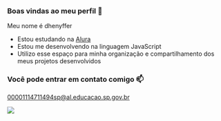 ### Boas vindas ao meu perfil 🖤

Meu nome é dhenyffer

- Estou estudando na [Alura](https://www.alura.com.br)
- Estou me desenvolvendo na linguagem JavaScript
- Utilizo esse espaço para minha organização e compartilhamento dos meus projetos desenvolvidos

### Você pode entrar em contato comigo 📫

00001114711494sp@al.educacao.sp.gov.br


![](https://media.tenor.com/-L2F_aJcOHsAAAAi/tony-chopper-one-piece.gif)
